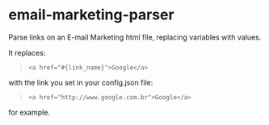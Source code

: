 email-marketing-parser
======================

Parse links on an E-mail Marketing html file, replacing variables with values.

It replaces:

  > `<a href="#{link_name}">Google</a>`

  with the link you set in your config.json file:

  > `<a href="http://www.google.com.br">Google</a>`

for example.